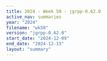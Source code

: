 ```yaml
---
title: 2024 - Week 50 - jgrpp-0.62.0
active_nav: summaries
year: "2024"
filename: "wk50"
version: "jgrpp-0.62.0"
start_date: "2024-12-09"
end_date: "2024-12-15"
layout: "summary"
---
```


